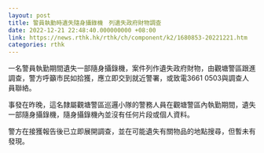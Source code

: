 ```yaml
---
layout: post
title: 警員執勤時遺失隨身攝錄機　列遺失政府財物調查
date: 2022-12-21 22:48:40.000000000 +08:00
link: https://news.rthk.hk/rthk/ch/component/k2/1680853-20221221.htm
categories: rthk
---
```


一名警員執勤期間遺失一部隨身攝錄機，案件列作遺失政府財物，由觀塘警區跟進調查，警方呼籲市民如拾獲，應立即交到就近警署，或致電3661 0503與調查人員聯絡。

事發在昨晚，這名隸屬觀塘警區巡邏小隊的警務人員在觀塘警區內執勤期間，遺失一部隨身攝錄機，隨身攝錄機內並沒有任何片段或個人資料。

警方在接獲報告後已立即展開調查，並在可能遺失有關物品的地點搜尋，但暫未有發現。
